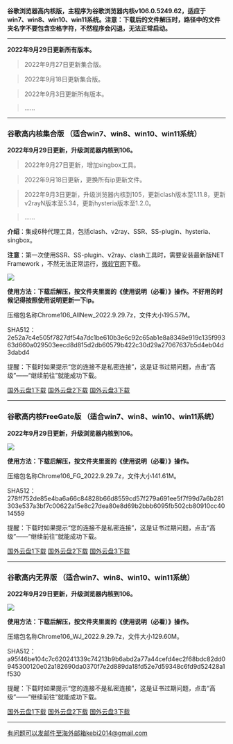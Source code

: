 **谷歌浏览器高内核版，主程序为谷歌浏览器内核v106.0.5249.62，适应于win7、win8、win10、win11系统。注意：下载后的文件解压时，路径中的文件夹名字不要包含空格字符，不然程序会闪退，无法正常启动。**

***

**2022年9月29日更新所有版本。**

> 2022年9月27日更新集合版。

> 2022年9月18日更新集合版。

> 2022年9月3日更新所有版本。

> ......

***

### 谷歌高内核集合版  （适合win7、win8、win10、win11系统）

**2022年9月29日更新，升级浏览器内核到106。**

> 2022年9月27日更新，增加singbox工具。

> 2022年9月18日更新，更换所有ip更新文件。

> 2022年9月3日更新，升级浏览器内核到105，更新clash版本至1.11.8，更新v2rayN版本至5.34，更新hysteria版本至1.2.0。

> ......

**介绍**：集成6种代理工具，包括clash、v2ray、SSR、SS-plugin、hysteria、singbox。

**注意**：第一次使用SSR、SS-plugin、v2ray、clash工具时，需要安装最新版NET Framework ，不然无法正常运行，[微软官网](https://dotnet.microsoft.com/zh-cn/download/dotnet-framework/net48)下载。

![](https://fastly.jsdelivr.net/gh/Alvin9999/pac2/softimag/chrome105.png)

**使用方法：下载后解压，按文件夹里面的《使用说明（必看）》操作。不好用的时候记得按照使用说明更新一下ip。**

压缩包名称Chrome106_AllNew_2022.9.29.7z，文件大小195.57M。

SHA512：2e52a7c4e505f7827df54a7dc1be610b3e6c92c65ab1e8a8348e919c135f99363d660a029503eecd8d815d2db60579b422c30d29a27067637b5d4eb04d3dabd4

提醒：下载时如果提示“您的连接不是私密连接”，这是证书过期问题，点击“高级”——“继续前往”就能成功下载。

[国外云盘1下载](https://d2.freessr2.xyz/Chrome106_AllNew_2022.9.29.7z) 
[国外云盘2下载](https://d1.freessr1.xyz/Chrome106_AllNew_2022.9.29.7z) 
[国外云盘3下载](https://free.zhujicn2.net/Chrome106_AllNew_2022.9.29.7z) 

***

### 谷歌高内核FreeGate版  （适合win7、win8、win10、win11系统）

**2022年9月29日更新，升级浏览器内核到106。**

![](https://fastly.jsdelivr.net/gh/Alvin9999/pac2/softimag/chrome9611282.PNG)

**使用方法：下载后解压，按文件夹里面的《使用说明（必看）》操作。**

压缩包名称Chrome106_FG_2022.9.29.7z，文件大小141.61M。

SHA512：278ff752de85e4ba6a66c84828b66d8559cd57f279a691ee5f7f99d7a6b281303e537a3bf7c00622a15e8c27dea80e8d69b2bbb6095fb502cb80910cc4014559

提醒：下载时如果提示“您的连接不是私密连接”，这是证书过期问题，点击“高级”——“继续前往”就能成功下载。

[国外云盘1下载](https://d2.freessr2.xyz/Chrome106_FG_2022.9.29.7z) 
[国外云盘2下载](https://d1.freessr2.xyz/Chrome106_FG_2022.9.29.7z) 
[国外云盘3下载](https://free.zhujicn2.net/Chrome106_FG_2022.9.29.7z) 

***

### 谷歌高内无界版  （适合win7、win8、win10、win11系统）

**2022年9月29日更新，升级浏览器内核到106。**

![](https://fastly.jsdelivr.net/gh/Alvin9999/pac2/softimag/chrome9611283.PNG)

**使用方法：下载后解压，按文件夹里面的《使用说明（必看）》操作。**

压缩包名称Chrome106_WJ_2022.9.29.7z，文件大小129.60M。

SHA512：a95f46be104c7c620241339c74213b9b6abd2a77a44cefd4ec2f68bdc82dd0945300120e02a182690da0370f7e2d889da18fd52e7d59348c6fd9d52428a1f530

提醒：下载时如果提示“您的连接不是私密连接”，这是证书过期问题，点击“高级”——“继续前往”就能成功下载。

[国外云盘1下载](https://d2.freessr2.xyz/Chrome106_WJ_2022.9.29.7z) 
[国外云盘2下载](https://d1.freessr2.xyz/Chrome106_WJ_2022.9.29.7z) 
[国外云盘3下载](https://free.zhujicn2.net/Chrome106_WJ_2022.9.29.7z) 


***

有问题可以发邮件至海外邮箱kebi2014@gmail.com